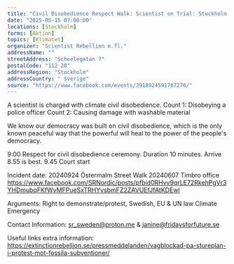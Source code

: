 ```yaml
---
title: "Civil Disobedience Respect Walk: Scientist on Trial: Stockholm Tingsrätt"
date: "2025-05-15 07:00:00"
locations: [Stockholm]
forms: [Aktion]
topics: [Klimatet]
organizer: "Scientist Rebellion m.fl."
addressName: ""
streetAddress: "Scheelegatan 7"
postalCode: "112 28"
addressRegion: "Stockholm"
addressCountry: " Sverige"
source: "https://www.facebook.com/events/3918924591707276/"
---
```

A scientist is charged with climate civil disobedience.
Count 1: Disobeying a police officer
Count 2: Causing damage with washable material

We know our democracy was built on civil disobedience, which is the only known peaceful way that the powerful will heal to the power of the people's democracy.

9:00 Respect for civil disobedience ceremony. Duration 10 minutes. Arrive 8.55 is best.
9.45 Court start

Incident date:
20240924 Östermalm Street Walk
20240607 Timbro office
https://www.facebook.com/SRNordic/posts/pfbid0RHvv9qrLE72RkehPgVr3YHDmubqFKfWvMFPueSxTRHYvsbmFZ2ZAVUEfJfAtKDEwl


Arguments:
Right to demonstrate/protest, Swedish, EU & UN law
Climate Emergency

Contact Information: sr_sweden@proton.me & janine@fridaysforfuture.se



Useful links extra information:
https://extinctionrebellion.se/pressmeddelanden/vagblockad-pa-stureplan-i-protest-mot-fossila-subventioner/